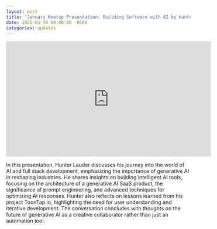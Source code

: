 ```yaml
---
layout: post
title: "January Meetup Presentation: Building Software with AI by Hunter Lauder"
date: 2025-01-30 00:00:00 -0500
categories: updates
---
```


<iframe width="560" height="315" src="https://www.youtube.com/embed/XPagFtZaXe0?si=tQ4FsWkqXxOGrbsS" title="YouTube video player" frameborder="0" allow="accelerometer; autoplay; clipboard-write; encrypted-media; gyroscope; picture-in-picture; web-share" referrerpolicy="strict-origin-when-cross-origin" allowfullscreen></iframe>

<br>

In this presentation, Hunter Lauder discusses his journey into the world of AI and full stack development, emphasizing the importance of generative AI in reshaping industries. He shares insights on building intelligent AI tools, focusing on the architecture of a generative AI SaaS product, the significance of prompt engineering, and advanced techniques for optimizing AI responses. Hunter also reflects on lessons learned from his project ToonTap.io, highlighting the need for user understanding and iterative development. The conversation concludes with thoughts on the future of generative AI as a creative collaborator rather than just an automation tool.
